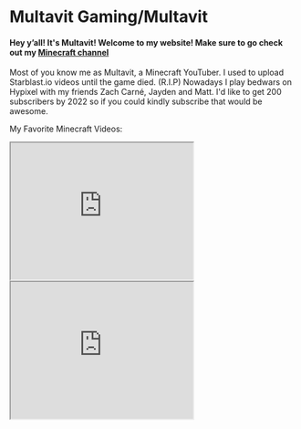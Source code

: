 <html lang="en">

<head>
<meta charset="UTF-8">
<title> Multavit's Lair </title>
</head>
  
<body>
<h1> Multavit Gaming/Multavit </h1>

<h4> Hey y’all! It's Multavit! Welcome to my website! Make sure to go check out my <a href="https://www.youtube.com/c/Multavit/featured"> Minecraft channel </a> </h4>

<div>

  Most of you know me as Multavit, a Minecraft YouTuber. I used to upload Starblast.io videos until the game died. (R.I.P) Nowadays I play bedwars on Hypixel with my friends Zach Carné, Jayden and Matt. I'd like to get 200 subscribers by 2022 so if you could kindly subscribe that would be awesome.

  My Favorite Minecraft Videos:

  <iframe width = "320" height = "240" src = "https://www.youtube.com/watch?v=Vgt9kSrPo84" >

  </iframe>

  <iframe width = "320" height = "240" src = "https://www.youtube.com/watch?v=n7pvZxeOfEI">

  </iframe>

</div>

</body>
</html>
